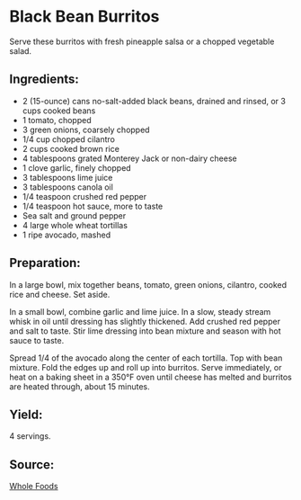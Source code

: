 Black Bean Burritos
===================

Serve these burritos with fresh pineapple salsa or a chopped vegetable salad.

Ingredients:
------------

- 2 (15-ounce) cans no-salt-added black beans, drained and rinsed, or 3 cups
  cooked beans 
- 1 tomato, chopped 
- 3 green onions, coarsely chopped 
- 1/4 cup chopped cilantro 
- 2 cups cooked brown rice 
- 4 tablespoons grated Monterey Jack or non-dairy cheese 
- 1 clove garlic, finely chopped 
- 3 tablespoons lime juice 
- 3 tablespoons canola oil 
- 1/4 teaspoon crushed red pepper 
- 1/4 teaspoon hot sauce, more to taste 
- Sea salt and ground pepper 
- 4 large whole wheat tortillas 
- 1 ripe avocado, mashed

Preparation:
------------

In a large bowl, mix together beans, tomato, green onions, cilantro, cooked
rice and cheese. Set aside.

In a small bowl, combine garlic and lime juice. In a slow, steady stream whisk
in oil until dressing has slightly thickened. Add crushed red pepper and salt
to taste. Stir lime dressing into bean mixture and season with hot sauce to
taste. 

Spread 1/4 of the avocado along the center of each tortilla. Top with bean
mixture. Fold the edges up and roll up into burritos. Serve immediately, or
heat on a baking sheet in a 350°F oven until cheese has melted and burritos
are heated through, about 15 minutes.

Yield:
------

4 servings.

Source:
-------
[Whole Foods](http://www.wholefoodsmarket.com/recipes/1699)
